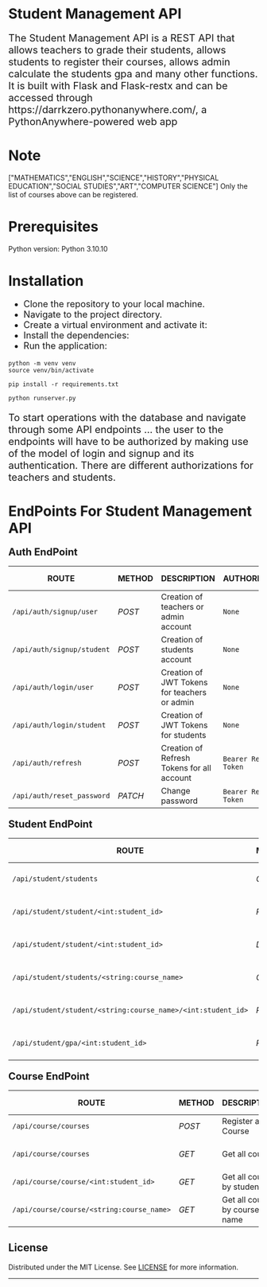 
# Student Management API

<p style="font-size:20px;">The Student Management API is a REST API that allows teachers to grade their students, allows students to register their courses, allows admin calculate the students gpa and many other functions. 
It is built with Flask and Flask-restx and can be accessed through https://darrkzero.pythonanywhere.com/, a PythonAnywhere-powered web app</p>

<div></div>

<h1>Note</h1>
["MATHEMATICS","ENGLISH","SCIENCE","HISTORY","PHYSICAL EDUCATION","SOCIAL STUDIES","ART","COMPUTER SCIENCE"]
Only the list of courses above can be registered.

<h1>Prerequisites</h1>
Python version: Python 3.10.10
<div></div>  
<h1>Installation</h1>
<div></div>
<ul style="font-size:18px;">
    <li>Clone the repository to your local machine.</li>
    <li>Navigate to the project directory.</li>
    <li>Create a virtual environment and activate it:</li>
    <li>Install the dependencies:</li>
    <li>Run the application:</li>
</ul>

```console
python -m venv venv
source venv/bin/activate
```

```console
pip install -r requirements.txt
```

```console
python runserver.py
```

<p style="font-size: 20px; margin-top: 20px;">To start operations with the database and navigate through some API endpoints ... the user to the endpoints will have to be authorized by making use of the model of login and signup and its authentication. There are different authorizations for teachers and students.</p>




# EndPoints For Student Management API

<div style="margin-top:8px; margin-bottom:10px; font-size:20px; font-weight:bold;">Auth EndPoint</div>
<!-- Tables for routing in each models -->

| ROUTE                     | METHOD | DESCRIPTION                                     | AUTHORIZATION          | USER TYPE         |
| ------------------------  | ------ | ----------------------------------------------- | ---------------------- | ---------         |
| `/api/auth/signup/user`   | _POST_ | Creation of teachers or admin account           | `None`                 | teachers or admin |
| `/api/auth/signup/student`| _POST_ | Creation of students account                    | `None`                 | students          |
| `/api/auth/login/user`    | _POST_ | Creation of JWT Tokens for teachers or admin    | `None`                 | teachers or admin |
| `/api/auth/login/student` | _POST_ | Creation of JWT Tokens for students             | `None`                 | Students          |
| `/api/auth/refresh`       | _POST_ | Creation of Refresh Tokens for all account      | `Bearer Refresh-Token` | Any               |
| `/api/auth/reset_password`| _PATCH_| Change password                                 | `Bearer Refresh-Token` | Any               |


<div style="margin-top:20px; margin-bottom:10px; font-size:20px; font-weight:bold;">Student EndPoint</div>

| ROUTE                                                       | METHOD  | DESCRIPTION                           | AUTHORIZATION         | USER TYPE         |
| ----------------------------------------------------------- | ------  | ------------------------------------- | --------------------- | ----------------- |
| `/api/student/students`                                     | _GET_   | Get all students info                 | `Bearer Access-Token` | teachers or admin |
| `/api/student/student/<int:student_id>`                     | _PATCH_ | Update Student Info by student id     | `Bearer Access-Token` | Student           |
| `/api/student/student/<int:student_id>`                     | _DELETE_| Delete Student Info by student id     | `Bearer Access-Token` | teachers or admin |
| `/api/student/students/<string:course_name>`                | _GET_   | Get Student Info by course name       | `Bearer Access-Token` | course teacher    |
| `/api/student/student/<string:course_name>/<int:student_id>`| _PATCH_ | Grade Student course                  | `Bearer Access-Token` | course teacher    |
| `/api/student/gpa/<int:student_id>`                         | _PATCH_ | Calclate Students gpa By student Id   | `Bearer Access-Token` | Admin             |

<div style="margin-top:20px; margin-bottom:10px; font-size:20px; font-weight:bold;">Course EndPoint</div>

| ROUTE                                     | METHOD | DESCRIPTION                   | AUTHORIZATION         | USER TYPE         |
| ----------------------------------------- | ------ | ----------------------------  | --------------------- | ---------------   |
| `/api/course/courses`                     | _POST_ | Register a Course             | `Bearer Access-Token` | Student           |
| `/api/course/courses`                     | _GET_  | Get all course                | `Bearer Access-Token` | teachers or admin |
| `/api/course/course/<int:student_id>`     | _GET_  | Get all course by student id  | `Bearer Access-Token` | student           |
| `/api/course/course/<string:course_name>` | _GET_  | Get all course by course name | `Bearer Access-Token` | course teacher    |

<!-- License -->
## License

Distributed under the MIT License. See <a href="https://github.com/Darrkzero/student-management-api/blob/main/LICENSE">LICENSE</a> for more information.


---
